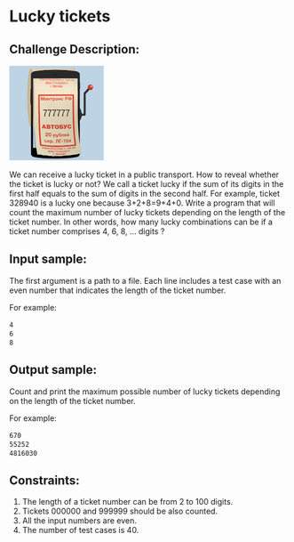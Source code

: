Lucky tickets
=============

Challenge Description:
----------------------

![Challenge Image](lucky-tickets.png)

We can receive a lucky ticket in a public transport. How to reveal whether the ticket is lucky or not? We call a ticket lucky if the sum of its digits in the first half equals to the sum of digits in the second half. For example, ticket 328940 is a lucky one because 3+2+8=9+4+0.
Write a program that will count the maximum number of lucky tickets depending on the length of the ticket number. In other words, how many lucky combinations can be if a ticket number comprises 4, 6, 8, … digits ?

Input sample:
-------------

The first argument is a path to a file. Each line includes a test case with an even number that indicates the length of the ticket number.

For example:

    4
    6
    8

Output sample:
--------------

Count and print the maximum possible number of lucky tickets depending on the length of the ticket number.

For example:

    670
    55252
    4816030

Constraints:
------------

1. The length of a ticket number can be from 2 to 100 digits.
2. Tickets 000000 and 999999 should be also counted.
3. All the input numbers are even.
4. The number of test cases is 40.
